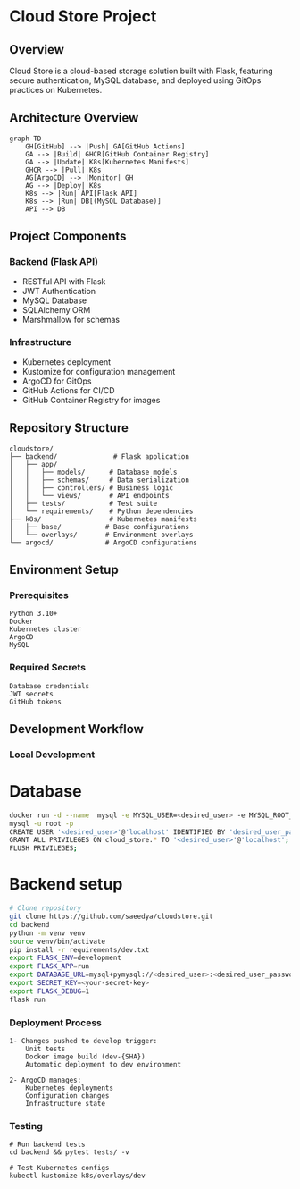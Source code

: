 # Cloud Store Project

## Overview
Cloud Store is a cloud-based storage solution built with Flask, featuring secure authentication, MySQL database, and deployed using GitOps practices on Kubernetes.

## Architecture Overview
```mermaid
graph TD
    GH[GitHub] --> |Push| GA[GitHub Actions]
    GA --> |Build| GHCR[GitHub Container Registry]
    GA --> |Update| K8s[Kubernetes Manifests]
    GHCR --> |Pull| K8s
    AG[ArgoCD] --> |Monitor| GH
    AG --> |Deploy| K8s
    K8s --> |Run| API[Flask API]
    K8s --> |Run| DB[(MySQL Database)]
    API --> DB
```

## Project Components

### Backend (Flask API)
- RESTful API with Flask
- JWT Authentication
- MySQL Database
- SQLAlchemy ORM
- Marshmallow for schemas

### Infrastructure
- Kubernetes deployment
- Kustomize for configuration management
- ArgoCD for GitOps
- GitHub Actions for CI/CD
- GitHub Container Registry for images

## Repository Structure

```
cloudstore/
├── backend/              # Flask application
│   ├── app/
│   │   ├── models/      # Database models
│   │   ├── schemas/     # Data serialization
│   │   ├── controllers/ # Business logic
│   │   └── views/       # API endpoints
│   ├── tests/           # Test suite
│   └── requirements/    # Python dependencies
├── k8s/                 # Kubernetes manifests
│   ├── base/           # Base configurations
│   └── overlays/       # Environment overlays
└── argocd/             # ArgoCD configurations
```

## Environment Setup
### Prerequisites

    Python 3.10+
    Docker
    Kubernetes cluster
    ArgoCD
    MySQL

### Required Secrets

    Database credentials
    JWT secrets
    GitHub tokens

## Development Workflow

### Local Development
# Database
```bash
docker run -d --name  mysql -e MYSQL_USER=<desired_user> -e MYSQL_ROOT_PASSWORD=<desired_root_password> -e MYSQL_DATABASE=cloud_store -p 3306:3306 mysql:8
mysql -u root -p
CREATE USER '<desired_user>'@'localhost' IDENTIFIED BY 'desired_user_password>';
GRANT ALL PRIVILEGES ON cloud_store.* TO '<desired_user>'@'localhost';
FLUSH PRIVILEGES;
```

# Backend setup
```bash
# Clone repository
git clone https://github.com/saeedya/cloudstore.git
cd backend
python -m venv venv
source venv/bin/activate
pip install -r requirements/dev.txt
export FLASK_ENV=development
export FLASK_APP=run
export DATABASE_URL=mysql+pymysql://<desired_user>:<desired_user_password>@localhost:3306/cloud_store
export SECRET_KEY=<your-secret-key>
export FLASK_DEBUG=1
flask run
```

### Deployment Process
    1- Changes pushed to develop trigger:
        Unit tests
        Docker image build (dev-{SHA})
        Automatic deployment to dev environment

    2- ArgoCD manages:
        Kubernetes deployments
        Configuration changes
        Infrastructure state

### Testing
```
# Run backend tests
cd backend && pytest tests/ -v

# Test Kubernetes configs
kubectl kustomize k8s/overlays/dev
```



